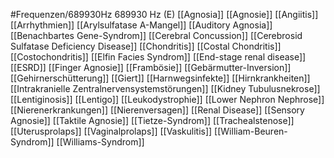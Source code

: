 #Frequenzen/689930Hz
689930 Hz (E)
[[Agnosia]]
[[Agnosie]]
[[Angiitis]]
[[Arrhythmien]]
[[Arylsulfatase A-Mangel]]
[[Auditory Agnosia]]
[[Benachbartes Gene-Syndrom]]
[[Cerebral Concussion]]
[[Cerebrosid Sulfatase Deficiency Disease]]
[[Chondritis]]
[[Costal Chondritis]]
[[Costochondritis]]
[[Elfin Facies Syndrom]]
[[End-stage renal disease]]
[[ESRD]]
[[Finger Agnosie]]
[[Frambösie]]
[[Gebärmutter-Inversion]]
[[Gehirnerschütterung]]
[[Giert]]
[[Harnwegsinfekte]]
[[Hirnkrankheiten]]
[[Intrakranielle Zentralnervensystemstörungen]]
[[Kidney Tubulusnekrose]]
[[Lentiginosis]]
[[Lentigo]]
[[Leukodystrophie]]
[[Lower Nephron Nephrose]]
[[Nierenerkrankungen]]
[[Nierenversagen]]
[[Renal Disease]]
[[Sensory Agnosie]]
[[Taktile Agnosie]]
[[Tietze-Syndrom]]
[[Trachealstenose]]
[[Uterusprolaps]]
[[Vaginalprolaps]]
[[Vaskulitis]]
[[William-Beuren-Syndrom]]
[[Williams-Syndrom]]